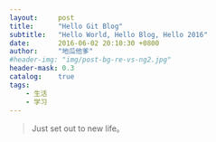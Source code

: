 ```yaml
---
layout:     post
title:      "Hello Git Blog"
subtitle:   "Hello World, Hello Blog, Hello 2016"
date:       2016-06-02 20:10:30 +0800
author:     "地瓜他爹"
#header-img: "img/post-bg-re-vs-ng2.jpg"
header-mask: 0.3
catalog:    true
tags:
    - 生活
    - 学习
---
```


> Just set out to new life。